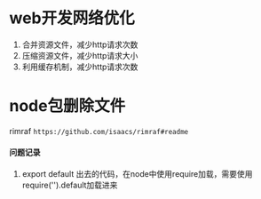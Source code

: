 # web开发网络优化
1. 合并资源文件，减少http请求次数
2. 压缩资源文件，减少http请求大小
3. 利用缓存机制，减少http请求次数

# node包删除文件
rimraf 
`https://github.com/isaacs/rimraf#readme`







#### 问题记录
1. export default 出去的代码，在node中使用require加载，需要使用require('').default加载进来
